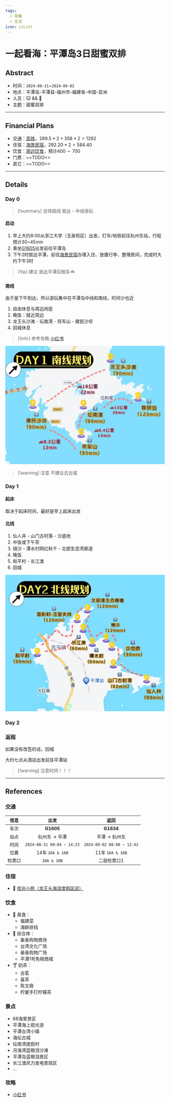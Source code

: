 ```yaml
---
tags:
  - 攻略
  - 生活
icon: LiList
---
```


# 一起看海：平潭岛3日甜蜜双排

## Abstract

- 时间：`2024-08-31`~`2024-09-02`
- 地点：平潭岛-平潭县-福州市-福建省-中国-亚洲
- 人员：🐱 && 🦭
- 主题：甜蜜双排

---

## Financial Plans

- 交通：[高铁](20240831.md#交通)，$289.5\times2+358\times2=1292$
- 住宿：[海景民宿](20240831.md#住宿)，$292.20\times2=584.40$
- 饮食：[周边饮食](20240831.md#饮食)，预计$400\sim700$
- 门票：==TODO==
- 其它：==TODO==

---

## Details

### Day 0

> [!summary] 总体路线
> 抵达 - 中线游玩

#### 启动

1. 早上大约8:00从浙江大学（玉泉校区）出发，打车/地铁前往杭州东站，行程预计30~45min
2. 乘坐[G1605](20240831.md#交通)出发前往平潭岛
3. 下午2时抵达平潭，前往[海景民宿](20240831.md#住宿)办理入住、放置行李、整理房间，完成时大约下午3时

> [!tip] 建议
> 抵达平潭后租车🚲

#### 南线

由于是下午到达，所以游玩集中在平潭岛中线和南线，时间少也近

1. 自由休息与周边闲逛
2. 晚饭：就近周边
3. 龙王头沙滩 - 坛南湾 - 将军山 - 建民沙坝
4. 回城休息

> [!info] 参考攻略
> [小红书](http://xhslink.com/C/X8tEjk)

![Day 0路线](assets/南线规划.jpg)

> [!warning] 注意
> 不建议去古城

### Day 1

#### 起床

取决于起床时间，最好是早上起床出发

#### 北线

1. 仙人井 - 山门古村落 - 沙底地
2. 中饭或下午茶
3. 镜沙 - 潭水村网红秋千 - 北部生态湾廊道
4. 晚饭
5. 和平村 - 长江澳
6. 回城

![](assets/北线规划.jpg)

### Day 2

### 返程

如果没有改签的话，回城

大约七点从酒店出发前往平潭站

> [!warning] 注意时间！！！

---

## References

### 交通

| 信息  | 出发                         |             返回             |
| :-: | :------------------------: | :------------------------: |
| 车次  | **G1605**                  |         **G1634**          |
| 站点  | 杭州东 -> 平潭                  |         平潭 -> 杭州东          |
| 时间  | `2024-08-31 09:04 ~ 14:23` | `2024-09-02 08:08 ~ 12:42` |
| 位置  | 14车 `16A & 16B`            |      11车 `16A & 16B`       |
| 检票口 | `10A & 10B`                |           二层检票口1           |

### 住宿

- 📌 [拾光小苑（龙王头海滨度假区店）](https://map.qq.com/?addr=%E7%A6%8F%E5%BB%BA%E7%9C%81%E7%A6%8F%E5%B7%9E%E5%B8%82%E5%B9%B3%E6%BD%AD%E5%8E%BF%E5%90%91%E5%AD%A6%E8%B7%AF%E4%B8%8E%E6%B5%B7%E5%9D%9B%E4%B8%9C%E8%B7%AF%E4%BA%A4%E5%8F%89%E5%8F%A3%E4%B8%9C%E5%8D%97%E6%96%B9%E5%90%9130%E7%B1%B3%E5%B7%A6%E5%8F%B3&isopeninfowin=1&markertype=1&name=%E6%8B%BE%E5%85%89%E5%B0%8F%E8%8B%91%28%E9%BE%99%E7%8E%8B%E5%A4%B4%E6%B5%B7%E6%BB%A8%E5%BA%A6%E5%81%87%E5%8C%BA%E5%BA%97%29&pointx=119.803&pointy=25.4937&ref=WeChat&type=marker)

### 饮食

- 🍗 美食：
	- 福建菜
	- 海鲜排挡
- 🛒 综合体：
	- 豪香购物商场
	- 台湾文化广场
	- 豪香购物广场
	- 平潭1号免税商城
- 🍸 奶茶：
	- 古茗
	- 喜茶
	- 陈文鼎
	- 柠厦手打柠檬茶

### 景点

- 68海里景区
- 平潭海上观光游
- 平潭台湾小镇
- 海坛古城
- 坛南湾度假村
- 月海湾蓝眼泪沙滩
- 平潭岛蓝眼泪景区
- 长江澳风力发电景观区
- ...

### 攻略

-  [小红书](http://xhslink.com/C/X8tEjk)
